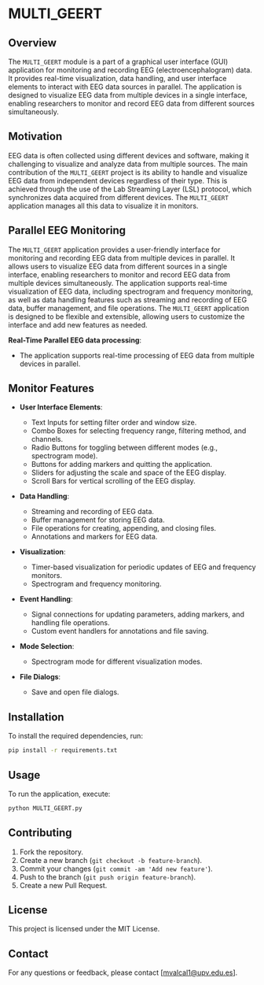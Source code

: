 # MULTI_GEERT

## Overview
The `MULTI_GEERT` module is a part of a graphical user interface (GUI) application for monitoring and recording EEG (electroencephalogram) data. It provides real-time visualization, data handling, and user interface elements to interact with EEG data sources in parallel. The application is designed to visualize EEG data from multiple devices in a single interface, enabling researchers to monitor and record EEG data from different sources simultaneously.

## Motivation
EEG data is often collected using different devices and software, making it challenging to visualize and analyze data from multiple sources.
The main contribution of the `MULTI_GEERT` project is its ability to handle and visualize EEG data from independent devices regardless of their type. This is achieved through the use of the Lab Streaming Layer (LSL) protocol, which synchronizes data acquired from different devices. The `MULTI_GEERT` application manages all this data to visualize it in monitors.

## Parallel EEG Monitoring
The `MULTI_GEERT` application provides a user-friendly interface for monitoring and recording EEG data from multiple devices in parallel. It allows users to visualize EEG data from different sources in a single interface, enabling researchers to monitor and record EEG data from multiple devices simultaneously. The application supports real-time visualization of EEG data, including spectrogram and frequency monitoring, as well as data handling features such as streaming and recording of EEG data, buffer management, and file operations. The `MULTI_GEERT` application is designed to be flexible and extensible, allowing users to customize the interface and add new features as needed.

**Real-Time Parallel EEG data processing**:
  - The application supports real-time processing of EEG data from multiple devices in parallel.

## Monitor Features
- **User Interface Elements**:
  - Text Inputs for setting filter order and window size.
  - Combo Boxes for selecting frequency range, filtering method, and channels.
  - Radio Buttons for toggling between different modes (e.g., spectrogram mode).
  - Buttons for adding markers and quitting the application.
  - Sliders for adjusting the scale and space of the EEG display.
  - Scroll Bars for vertical scrolling of the EEG display.

- **Data Handling**:
  - Streaming and recording of EEG data.
  - Buffer management for storing EEG data.
  - File operations for creating, appending, and closing files.
  - Annotations and markers for EEG data.

- **Visualization**:
  - Timer-based visualization for periodic updates of EEG and frequency monitors.
  - Spectrogram and frequency monitoring.

- **Event Handling**:
  - Signal connections for updating parameters, adding markers, and handling file operations.
  - Custom event handlers for annotations and file saving.

- **Mode Selection**:
  - Spectrogram mode for different visualization modes.

- **File Dialogs**:
  - Save and open file dialogs.

## Installation
To install the required dependencies, run:
```bash
pip install -r requirements.txt
```

## Usage
To run the application, execute:
```bash
python MULTI_GEERT.py
```

## Contributing
1. Fork the repository.
2. Create a new branch (`git checkout -b feature-branch`).
3. Commit your changes (`git commit -am 'Add new feature'`).
4. Push to the branch (`git push origin feature-branch`).
5. Create a new Pull Request.

## License
This project is licensed under the MIT License.

## Contact
For any questions or feedback, please contact [mvalcal1@upv.edu.es].
